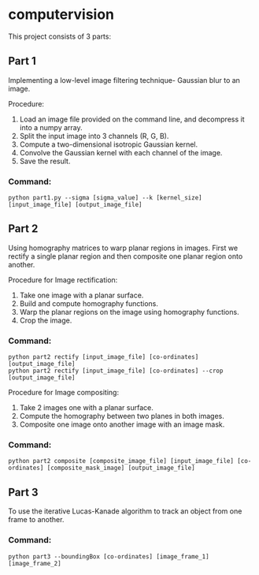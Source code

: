 # computervision
This project consists of 3 parts:


## Part 1
Implementing a low-level image filtering technique- Gaussian blur to an image.


Procedure: 
1. Load an image file provided on the command line, and decompress it into a numpy array. 
2. Split the input image into 3 channels (R, G, B). 
3. Compute a two-dimensional isotropic Gaussian kernel. 
4. Convolve the Gaussian kernel with each channel of the image. 
5. Save the result.


### Command:
```
python part1.py --sigma [sigma_value] --k [kernel_size] [input_image_file] [output_image_file]
```

## Part 2
Using homography matrices to warp planar regions in images. First we rectify a single planar region and then composite one planar region onto another.


Procedure for Image rectification:
1. Take one image with a planar surface.
2. Build and compute homography functions.
3. Warp the planar regions on the image using homography functions. 
4. Crop the image.


### Command:
```
python part2 rectify [input_image_file] [co-ordinates] [output_image_file]
python part2 rectify [input_image_file] [co-ordinates] --crop [output_image_file]
```


Procedure for Image compositing:
1. Take 2 images one with a planar surface. 
2. Compute the homography between two planes in both images. 
3. Composite one image onto another image with an image mask.


### Command:
```
python part2 composite [composite_image_file] [input_image_file] [co-ordinates] [composite_mask_image] [output_image_file]
```


## Part 3
To use the iterative Lucas-Kanade algorithm to track an object from one frame to another.


### Command:
```
python part3 --boundingBox [co-ordinates] [image_frame_1] [image_frame_2]
```
